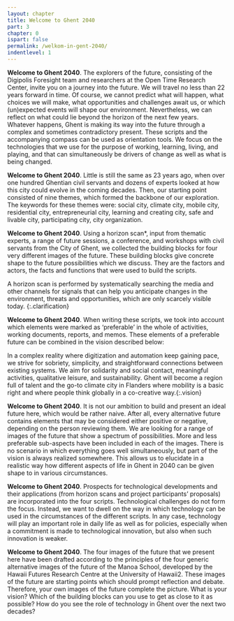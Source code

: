 ```yaml
---
layout: chapter
title: Welcome to Ghent 2040
part: 3
chapter: 0
ispart: false
permalink: /welkom-in-gent-2040/
indentlevel: 1
---
```


**Welcome to Ghent 2040**. The explorers of the future,
consisting of the Digipolis Foresight team and researchers
at the Open Time Research Center, invite you on a journey
into the future. We will travel no less than 22 years forward
in time. Of course, we cannot predict what will happen,
what choices we will make, what opportunities and
challenges await us, or which (un)expected events will
shape our environment. Nevertheless, we can reflect on
what could lie beyond the horizon of the next few years.
Whatever happens, Ghent is making its way into the future
through a complex and sometimes contradictory present.
These scripts and the accompanying compass can be used
as orientation tools. We focus on the technologies that we
use for the purpose of working, learning, living, and playing,
and that can simultaneously be drivers of change as
well as what is being changed.

**Welcome to Ghent 2040**. Little is still the same as 23
years ago, when over one hundred Ghentian civil servants
and dozens of experts looked at how this city could evolve
in the coming decades. Then, our starting point consisted
of nine themes, which formed the backbone of our exploration.
The keywords for these themes were: social city,
climate city, mobile city, residential city, entrepreneurial
city, learning and creating city, safe and livable city, participating
city, city organization.

**Welcome to Ghent 2040**. Using a <span class="need-clarification">horizon scan*</span>, input
from thematic experts, a range of future sessions, a conference,
and workshops with civil servants from the City of
Ghent, we collected the building blocks for four very different
images of the future. These building blocks give concrete
shape to the future possibilities which we discuss.
They are the factors and actors, the facts and functions
that were used to build the scripts.

A horizon scan is performed by systematically
searching the media and other channels for signals
that can help you anticipate changes in the environment,
threats and opportunities, which are only
scarcely visible today.
{:.clarification}

**Welcome to Ghent 2040**. When writing these scripts,
we took into account which elements were marked as
‘preferable’ in the whole of activities, working documents,
reports, and memos. These elements of a preferable future
can be combined in the vision described below:

In a complex reality where digitization and
automation keep gaining pace, we strive for sobriety,
simplicity, and straightforward connections
between existing systems. We aim for solidarity
and social contact, meaningful activities, qualitative
leisure, and sustainability. Ghent will become
a region full of talent and the go-to climate city in
Flanders where mobility is a basic right and where
people think globally in a co-creative way.{:.vision}

**Welcome to Ghent 2040**. It is not our ambition to
build and present an ideal future here, which would be
rather naive. After all, every alternative future contains elements
that may be considered either positive or negative,
depending on the person reviewing them. We are looking
for a range of images of the future that show a spectrum
of possibilities. More and less preferable sub-aspects have
been included in each of the images. There is no scenario
in which everything goes well simultaneously, but part of
the vision is always realized somewhere. This allows us
to elucidate in a realistic way how different aspects of life
in Ghent in 2040 can be given shape to in various circumstances. 

**Welcome to Ghent 2040**. Prospects for technological
developments and their applications (from horizon scans
and project participants’ proposals) are incorporated into
the four scripts. Technological challenges do not form the
focus. Instead, we want to dwell on the way in which technology
can be used in the circumstances of the different
scripts. In any case, technology will play an important
role in daily life as well as for policies, especially when a
commitment is made to technological innovation, but also
when such innovation is weaker.

**Welcome to Ghent 2040**.  The four images
of the future that we present here have been drafted
according to the principles of the four generic alternative
images of the future of the Manoa School, developed by
the Hawaii Futures Research Centre at the University of
Hawaii2. These images of the future are starting points
which should prompt reflection and debate. Therefore,
your own images of the future complete the picture. What
is your vision? Which of the building blocks can you use to
get as close to it as possible? How do you see the role of
technology in Ghent over the next two decades?

